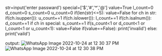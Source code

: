 str=input('enter passward')
special=['$','#','*','@']
value=True
l_count=0
d_count=0
s_count=0
u_count=0
if(len(str)<=5):
    value=False
for ch in str:
    if(ch.isupper()):
        u_count+=1
    if(ch.islower()):
        l_count+=1
    if(ch.isalnum()):
        d_count+=1
    if ch in special:
        s_count+=1
if(s_count<1 or d_count<1 or l_count<1 or u_count<1):
    value=False
if(value==False):
    print('invalid')
else:
    print('vaild')


output:
![WhatsApp Image 2022-10-24 at 12 30 37 PM](https://user-images.githubusercontent.com/86178972/197466506-89ec0c54-77f0-4413-a371-5b90d6edf021.jpeg)
![WhatsApp Image 2022-10-24 at 12 30 38 PM](https://user-images.githubusercontent.com/86178972/197466512-68804d0e-1599-48cd-8e65-6e46f1d0975c.jpeg)
